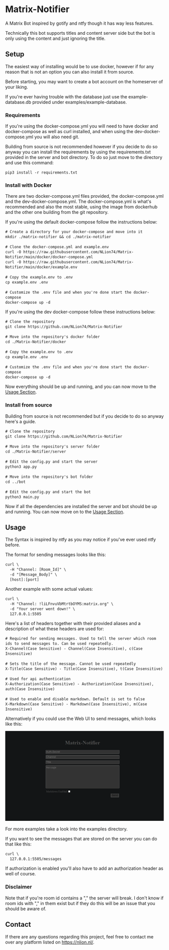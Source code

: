 # Matrix-Notifier
A Matrix Bot inspired by gotify and ntfy though it has way less features.

Technically this bot supports titles and content server side but the bot is only using the content and just ignoring the title.

## Setup

The easiest way of installing would be to use docker, however if for any reason that is not an option you can also install it from source.

Before starting, you may want to create a bot account on the homeserver of your liking.

If you're ever having trouble with the database just use the example-database.db provided under examples/example-database.

### Requirements

If you're using the docker-compose.yml you will need to have docker and docker-compose as well as curl installed, and when using the dev-docker-compose.yml you will also need git.

Building from source is not recommended however if you decide to do so anyway you can install the requirements by using the requirements.txt provided in the server and bot directory.
To do so just move to the directory and use this command:
```
pip3 install -r requirements.txt
```

### Install with Docker

There are two docker-compose.yml files provided, the docker-compose.yml and the dev-docker-compose.yml. The docker-compose.yml is what's recommended and also the most stable, using the image from dockerhub and the other one building from the git repository.

If you're using the default docker-compose follow the instructions below:
```
# Create a directory for your docker-compose and move into it
mkdir ./matrix-notifier && cd ./matrix-notifier

# Clone the docker-compose.yml and example.env
curl -O https://raw.githubusercontent.com/NLion74/Matrix-Notifier/main/docker/docker-compose.yml
curl -O https://raw.githubusercontent.com/NLion74/Matrix-Notifier/main/docker/example.env

# Copy the example.env to .env
cp example.env .env

# Customize the .env file and when you're done start the docker-compose
docker-compose up -d
```

If you're using the dev docker-compose follow these instructions below:
```
# Clone the repository
git clone https://github.com/NLion74/Matrix-Notifier

# Move into the repository's docker folder
cd ./Matrix-Notifier/docker

# Copy the example.env to .env
cp example.env .env

# Customize the .env file and when you're done start the docker-compose
docker-compose up -d
```

Now everything should be up and running, and you can now move to the [Usage Section](https://github.com/NLion74/Matrix-Notifier/#Usage).

### Install from source

Building from source is not recommended but if you decide to do so anyway here's a guide.

```
# Clone the repository
git clone https://github.com/NLion74/Matrix-Notifier

# Move into the repository's server folder
cd ./Matrix-Notifier/server

# Edit the config.py and start the server
python3 app.py

# Move into the repository's bot folder
cd ../bot

# Edit the config.py and start the bot
python3 main.py
```

Now if all the dependencies are installed the server and bot should be up and running. You can now move on to the [Usage Section](https://github.com/NLion74/Matrix-Notifier/#Usage).

## Usage

The Syntax is inspired by ntfy as you may notice if you've ever used ntfy before.

The format for sending messages looks like this:

```
curl \
  -H "Channel: [Room_Id]" \
  -d "[Message_Body]" \
  [host]:[port]
```

Another example with some actual values:

```
curl \
  -H "Channel: !liLFnvuVbMtrtbOYMS:matrix.org" \
  -d "Your server went down!" \
  127.0.0.1:5505
```

Here's a list of headers together with their provided aliases and a description of what these headers are used for:

```
# Required for sending messages. Used to tell the server which room ids to send messages to. Can be used repeatedly.
X-Channel(Case Sensitive) - Channel(Case Insensitive), c(Case Insensitive)

# Sets the title of the message. Cannot be used repeatedly
X-Title(Case Sensitive) - Title(Case Insensitive), t(Case Insensitive)

# Used for api authentication
X-Authorization(Case Sensitive) - Authorization(Case Insensitive), auth(Case Insensitive)

# Used to enable and disable markdown. Default is set to false
X-Markdown(Case Sensitive) - Markdown(Case Insensitive), m(Case Insensitive)
```

Alternatively if you could use the Web UI to send messages, which looks like this:

![img_1.png](assets/img.png)

For more examples take a look into the examples directory.

If you want to see the messages that are stored on the server you can do that like this:

```
curl \
  127.0.0.1:5505/messages
```

If authorization is enabled you'll also have to add an authorization header as well of course.


### Disclaimer

Note that if you're room id contains a "," the server will break. I don't know if room ids with "," in them exist but if they do this will be an issue that you should be aware of.

## Contact
If there are any questions regarding this project, feel free to contact me over any platform listed on https://nlion.nl/.

